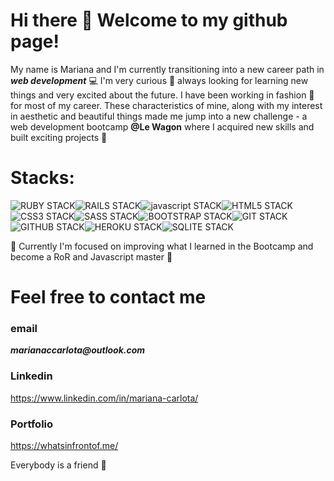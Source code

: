 


# Hi there 👋 Welcome to my github page!

My name is Mariana and I'm currently transitioning into a new career path in **_web development_** 💻
I'm very curious 👀 always looking for learning new things and very excited about the future. I have been working in fashion 👗 for most of my career. 
These characteristics of mine, along with my interest in aesthetic and beautiful things made me jump into a new challenge - a web development bootcamp **@Le Wagon** where I acquired new skills and built exciting projects 🚀

# Stacks:
![RUBY STACK](https://github.com/MarianaCarlota/MarianaCarlota/assets/114437310/9bf058b3-2f49-4778-b705-b56b917b9ddb)![RAILS STACK](https://github.com/MarianaCarlota/MarianaCarlota/assets/114437310/3a97e062-a5c6-4daa-ac4d-8c6da072e926)![javascript STACK](https://github.com/MarianaCarlota/MarianaCarlota/assets/114437310/8a214c59-2d0f-495d-934b-9a53ba81b2d6)![HTML5 STACK](https://github.com/MarianaCarlota/MarianaCarlota/assets/114437310/b9cad8c2-e73b-4a06-897a-5d5f1da7f4d0)![CSS3 STACK](https://github.com/MarianaCarlota/MarianaCarlota/assets/114437310/9a53b506-3c0a-4fe8-bca5-4955c95eed3f)![SASS STACK](https://github.com/MarianaCarlota/MarianaCarlota/assets/114437310/a0e9a830-9253-4233-b23e-fdb6c2c39020)![BOOTSTRAP STACK](https://github.com/MarianaCarlota/MarianaCarlota/assets/114437310/2c59c7e8-6828-45d3-bdc3-1bb57fe8d178)![GIT STACK](https://github.com/MarianaCarlota/MarianaCarlota/assets/114437310/5b48b40f-349e-4c08-ac0d-9d0e796e61c2)![GITHUB STACK](https://github.com/MarianaCarlota/MarianaCarlota/assets/114437310/889dadca-a459-4220-9065-af1bd00bc165)![HEROKU STACK](https://github.com/MarianaCarlota/MarianaCarlota/assets/114437310/7a0858f6-4c7e-40c0-a33c-6f503deefaa1)![SQLITE STACK](https://github.com/MarianaCarlota/MarianaCarlota/assets/114437310/d3f00841-7ddb-436c-b68e-79dc9d2fe35c)


🔭 Currently I'm focused on improving what I learned in the Bootcamp and become a RoR and Javascript master 💪

# Feel free to contact me 

### email 

**_marianaccarlota@outlook.com_**

### Linkedin

https://www.linkedin.com/in/mariana-carlota/

### Portfolio

https://whatsinfrontof.me/

Everybody is a friend 🍻




<!--
**MarianaCarlota/MarianaCarlota** is a ✨ _special_ ✨ repository because its `README.md` (this file) appears on your GitHub profile.

Here are some ideas to get you started:

- 🔭 I’m currently working on ...
- 🌱 I’m currently learning ...
- 👯 I’m looking to collaborate on ...
- 🤔 I’m looking for help with ...
- 💬 Ask me about ...
- 📫 How to reach me: ...
- 😄 Pronouns: ...
- ⚡ Fun fact: ...
-->
